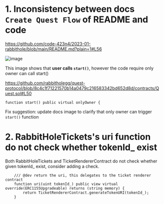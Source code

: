 # 1. Inconsistency between docs `Create Quest Flow` of README and code

https://github.com/code-423n4/2023-01-rabbithole/blob/main/README.md?plain=1#L56

![image](https://user-images.githubusercontent.com/14314818/214160118-16239aa0-18ca-4963-b812-df4f26153a94.png)

This image shows that **user calls `start()`**, however the code require only owner can call start()

https://github.com/rabbitholegg/quest-protocol/blob/8c4c1f71221570b14a0479c216583342bd652d8d/contracts/Quest.sol#L50

```
function start() public virtual onlyOwner {
```

Fix suggestion: update docs image to clarify that only owner can trigger `start()` function

# 2. RabbitHoleTickets's uri function do not check whether tokenId_ exist

Both RabbitHoleTickets and TicketRendererContract do not check whether given tokenId_ exist, consider adding a check.

```
    /// @dev return the uri, this delegates to the ticket renderer contract
    function uri(uint tokenId_) public view virtual override(ERC1155Upgradeable) returns (string memory) {
        return TicketRendererContract.generateTokenURI(tokenId_);
    }
```